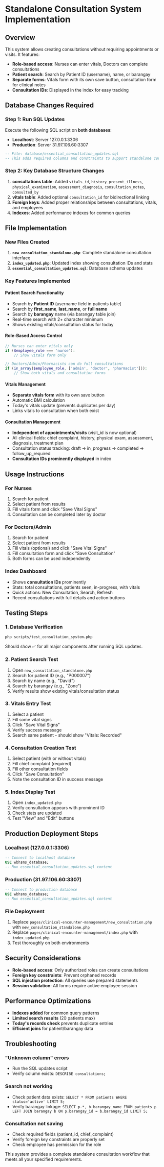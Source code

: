 # Standalone Consultation System Implementation

## Overview
This system allows creating consultations without requiring appointments or visits. It features:
- **Role-based access**: Nurses can enter vitals, Doctors can complete consultations
- **Patient search**: Search by Patient ID (username), name, or barangay
- **Separate forms**: Vitals form with its own save button, consultation form for clinical notes
- **Consultation IDs**: Displayed in the index for easy tracking

## Database Changes Required

### Step 1: Run SQL Updates
Execute the following SQL script on **both databases**:
- **Localhost**: Server 127.0.0.1:3306
- **Production**: Server 31.97.106.60:3307

```sql
-- File: database/essential_consultation_updates.sql
-- This adds required columns and constraints to support standalone consultations
```

### Step 2: Key Database Structure Changes
1. **consultations table**: Added `vitals_id`, `history_present_illness`, `physical_examination`, `assessment_diagnosis`, `consultation_notes`, `consulted_by`
2. **vitals table**: Added optional `consultation_id` for bidirectional linking
3. **Foreign keys**: Added proper relationships between consultations, vitals, and employees
4. **Indexes**: Added performance indexes for common queries

## File Implementation

### New Files Created
1. **`new_consultation_standalone.php`**: Complete standalone consultation interface
2. **`index_updated.php`**: Updated index showing consultation IDs and stats
3. **`essential_consultation_updates.sql`**: Database schema updates

### Key Features Implemented

#### Patient Search Functionality
- Search by **Patient ID** (username field in patients table)
- Search by **first_name**, **last_name**, or **full name**
- Search by **barangay** name (via barangay table join)
- Real-time search with 2+ character minimum
- Shows existing vitals/consultation status for today

#### Role-Based Access Control
```php
// Nurses can enter vitals only
if ($employee_role === 'nurse'): 
    // Show vitals form only

// Doctors/Admin/Pharmacists can do full consultations  
if (in_array($employee_role, ['admin', 'doctor', 'pharmacist'])):
    // Show both vitals and consultation forms
```

#### Vitals Management
- **Separate vitals form** with its own save button
- Automatic BMI calculation
- Today's vitals update (prevents duplicates per day)
- Links vitals to consultation when both exist

#### Consultation Management  
- **Independent of appointments/visits** (visit_id is now optional)
- All clinical fields: chief complaint, history, physical exam, assessment, diagnosis, treatment plan
- Consultation status tracking: draft → in_progress → completed → follow_up_required
- **Consultation IDs prominently displayed** in index

## Usage Instructions

### For Nurses
1. Search for patient
2. Select patient from results
3. Fill vitals form and click "Save Vital Signs"
4. Consultation can be completed later by doctor

### For Doctors/Admin
1. Search for patient
2. Select patient from results  
3. Fill vitals (optional) and click "Save Vital Signs"
4. Fill consultation form and click "Save Consultation"
5. Both forms can be used independently

### Index Dashboard
- Shows **consultation IDs** prominently
- Stats: total consultations, patients seen, in-progress, with vitals
- Quick actions: New Consultation, Search, Refresh
- Recent consultations with full details and action buttons

## Testing Steps

### 1. Database Verification
```bash
php scripts/test_consultation_system.php
```
Should show ✅ for all major components after running SQL updates.

### 2. Patient Search Test
1. Open `new_consultation_standalone.php`
2. Search for patient ID (e.g., "P000007") 
3. Search by name (e.g., "David")
4. Search by barangay (e.g., "Zone")
5. Verify results show existing vitals/consultation status

### 3. Vitals Entry Test
1. Select a patient
2. Fill some vital signs
3. Click "Save Vital Signs"
4. Verify success message
5. Search same patient - should show "Vitals: Recorded"

### 4. Consultation Creation Test
1. Select patient (with or without vitals)
2. Fill chief complaint (required)
3. Fill other consultation fields
4. Click "Save Consultation"  
5. Note the consultation ID in success message

### 5. Index Display Test
1. Open `index_updated.php`
2. Verify consultation appears with prominent ID
3. Check stats are updated
4. Test "View" and "Edit" buttons

## Production Deployment Steps

### Localhost (127.0.0.1:3306)
```sql
-- Connect to localhost database
USE wbhsms_database;
-- Run essential_consultation_updates.sql content
```

### Production (31.97.106.60:3307)  
```sql
-- Connect to production database
USE wbhsms_database;  
-- Run essential_consultation_updates.sql content
```

### File Deployment
1. Replace `pages/clinical-encounter-management/new_consultation.php` with `new_consultation_standalone.php`
2. Replace `pages/clinical-encounter-management/index.php` with `index_updated.php`
3. Test thoroughly on both environments

## Security Considerations
- **Role-based access**: Only authorized roles can create consultations
- **Foreign key constraints**: Prevent orphaned records
- **SQL injection protection**: All queries use prepared statements
- **Session validation**: All forms require active employee session

## Performance Optimizations
- **Indexes added** for common query patterns
- **Limited search results** (20 patients max)
- **Today's records check** prevents duplicate entries
- **Efficient joins** for patient/barangay data

## Troubleshooting

### "Unknown column" errors
- Run the SQL updates script
- Verify column exists: `DESCRIBE consultations;`

### Search not working
- Check patient data exists: `SELECT * FROM patients WHERE status='active' LIMIT 5;`
- Verify barangay linkage: `SELECT p.*, b.barangay_name FROM patients p LEFT JOIN barangay b ON p.barangay_id = b.barangay_id LIMIT 5;`

### Consultation not saving
- Check required fields (patient_id, chief_complaint)
- Verify foreign key constraints are properly set
- Check employee has permission for the role

This system provides a complete standalone consultation workflow that meets all your specified requirements.
